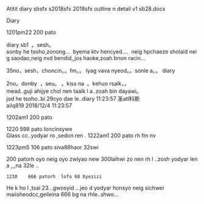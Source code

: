 Atitit diary sbsfx s2018sfx 2018sfx outline n detail v1 sb28.docx



Diary


1201pm22	200	pato


diary sb1  。sesh。
sonby he tsoho,zonong...  byema ktv hencyed....  neig hpchaeze sholaid neig saodao,neig nvd bendid,,jos haoke,zoah bnon racin... 


35no，sesh，choncin。。fm。。
lyag vava nyeod。。sonle a。。
diary 


2no。donby  ，seu。
。kiss na  。kehuo rsalk，，mead..guji ahijye chol nen taalk l a..zoah bin dayawi。jod he tsoho..bi 29cyo dae le..diary
11:23:57
圣atl科斯ailq819 2018/12/4 11:23:57


 1202am1	200	pato

1220	598	pato	loncinsywe  
Glass cc..yodyar ro  ,sedon ren .
1222am1	200	pato	rh fm nv

1223pm5	106	pato	siva88haor 32swi	


200	patorh	oyo neig	 oyo zwlyao new
300laihwi zo nen rh l ..zosh yodyar len a ,,,na 32le ..

	1230	666	patorh	lofo 68 byezizi		
He k ho l ,tsai 23...gwosyid ...jeo d yodyar honsyo neig sichwei maiisheodcc,geileina 666 bg na rhle..shwo...			
